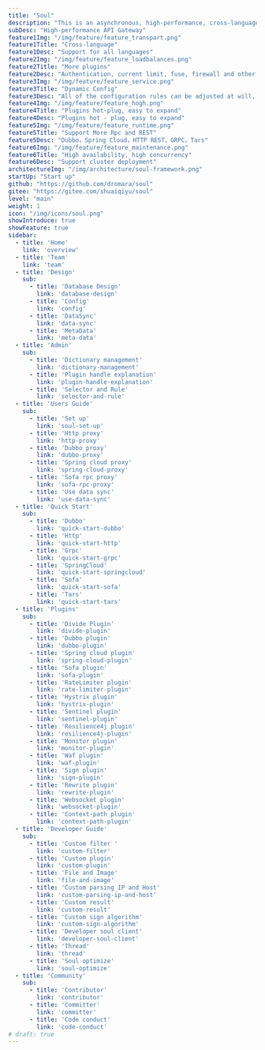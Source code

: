 ```yaml
---
title: "Soul"
description: "This is an asynchronous, high-performance, cross-language, responsive API gateway."
subDesc: "High-performance API Gateway"
feature1Img: "/img/feature/feature_transpart.png"
feature1Title: "Cross-language"
feature1Desc: "Support for all languages"
feature2Img: "/img/feature/feature_loadbalances.png"
feature2Title: "More plugins"
feature2Desc: "Authentication, current limit, fuse, firewall and other plugins"
feature3Img: "/img/feature/feature_service.png"
feature3Title: "Dynamic Config"
feature3Desc: "All of the configuration rules can be adjusted at will, taking effect dynamically, without restarting"
feature4Img: "/img/feature/feature_hogh.png"
feature4Title: "Plugins hot-plug, easy to expand"
feature4Desc: "Plugins hot - plug, easy to expand"
feature5Img: "/img/feature/feature_runtime.png"
feature5Title: "Support More Rpc and REST"
feature5Desc: "Dubbo，Spring Cloud，HTTP REST，GRPC，Tars"
feature6Img: "/img/feature/feature_maintenance.png"
feature6Title: "High availability, high concurrency"
feature6Desc: "Support cluster deployment"
architectureImg: "/img/architecture/soul-framework.png"
startUp: "Start up"
github: "https://github.com/dromara/soul"
gitee: "https://gitee.com/shuaiqiyu/soul"
level: "main"
weight: 1
icon: "/img/icons/soul.png"
showIntroduce: true
showFeature: true
sidebar:
  - title: 'Home'  	
    link: 'overview'
  - title: 'Team'  	
    link: 'team'
  - title: 'Design'  	
    sub:
      - title: 'Database Design'  	
        link: 'database-design'
      - title: 'Config'  	
        link: 'config' 
      - title: 'DataSync'  	
        link: 'data-sync'
      - title: 'MetaData'  	
        link: 'meta-data' 
  - title: 'Admin'  	
    sub:
      - title: 'Dictionary management'  	
        link: 'dictionary-management'
      - title: 'Plugin handle explanation'  	
        link: 'plugin-handle-explanation'
      - title: 'Selector and Rule'  	
        link: 'selector-and-rule'     
  - title: 'Users Guide'  	
    sub:
      - title: 'Set up'  	
        link: 'soul-set-up' 
      - title: 'Http proxy'  	
        link: 'http-proxy'
      - title: 'Dubbo proxy'  	
        link: 'dubbo-proxy'
      - title: 'Spring cloud proxy'  	
        link: 'spring-cloud-proxy'
      - title: 'Sofa rpc proxy'  	
        link: 'sofa-rpc-proxy'
      - title: 'Use data sync'  	
        link: 'use-data-sync'  
  - title: 'Quick Start'  	
    sub:
      - title: 'Dubbo'  	
        link: 'quick-start-dubbo'
      - title: 'Http'  	
        link: 'quick-start-http'
      - title: 'Grpc'  	
        link: 'quick-start-grpc'
      - title: 'SpringCloud'  	
        link: 'quick-start-springcloud'
      - title: 'Sofa'  	
        link: 'quick-start-sofa' 
      - title: 'Tars'  	
        link: 'quick-start-tars'         
  - title: 'Plugins'  	
    sub:
      - title: 'Divide Plugin'  	
        link: 'divide-plugin'
      - title: 'Dubbo plugin'  	
        link: 'dubbo-plugin'
      - title: 'Spring cloud plugin'  	
        link: 'spring-cloud-plugin'
      - title: 'Sofa plugin'  	
        link: 'sofa-plugin'
      - title: 'RateLimiter plugin'  	
        link: 'rate-limiter-plugin'
      - title: 'Hystrix plugin'  	
        link: 'hystrix-plugin'
      - title: 'Sentinel plugin'  	
        link: 'sentinel-plugin'
      - title: 'Resilience4j plugin'  	
        link: 'resilience4j-plugin'
      - title: 'Monitor plugin'  	
        link: 'monitor-plugin'
      - title: 'Waf plugin'  	
        link: 'waf-plugin'
      - title: 'Sign plugin'  	
        link: 'sign-plugin'
      - title: 'Rewrite plugin'  	
        link: 'rewrite-plugin'
      - title: 'Websocket plugin'  	
        link: 'websocket-plugin'
      - title: 'Context-path plugin'  	
        link: 'context-path-plugin'
  - title: 'Developer Guide'  	
    sub:
      - title: 'Custom filter '  	
        link: 'custom-filter'
      - title: 'Custom plugin'  	
        link: 'custom-plugin'
      - title: 'File and Image'  	
        link: 'file-and-image'
      - title: 'Custom parsing IP and Host'  	
        link: 'custom-parsing-ip-and-host'
      - title: 'Custom result'  	
        link: 'custom-result'
      - title: 'Custom sign algorithm'  	
        link: 'custom-sign-algorithm'
      - title: 'Developer soul client'  	
        link: 'developer-soul-client'
      - title: 'Thread'  	
        link: 'thread'
      - title: 'Soul optimize'  	
        link: 'soul-optimize'
  - title: 'Community'  	
    sub:
      - title: 'Contributor'  	
        link: 'contributor'
      - title: 'Committer'  	
        link: 'committer'
      - title: 'Code conduct'  	
        link: 'code-conduct'
# draft: true
---
```



